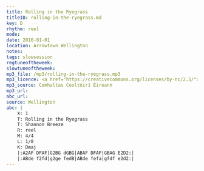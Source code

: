 ```yaml
---
title: Rolling in the Ryegrass
titleID: rolling-in-the-ryegrass.md
key: D
rhythm: reel
mode:
date: 2016-01-01
location: Arrowtown Wellington
notes:
tags: slowsession
regtuneoftheweek:
slowtuneoftheweek:
mp3_file: /mp3/rolling-in-the-ryegrass.mp3
mp3_licence: <a href="https://creativecommons.org/licenses/by-nc/2.5/">CC-BY-NC-2.5</a>
mp3_source: Comhaltas Ceoltóirí Éireann
mp3_url:
abc_url:
source: Wellington
abc: |
    X: 1
    T: Rolling in the Ryegrass
    T: Shannon Breeze
    R: reel
    M: 4/4
    L: 1/8
    K: Dmaj
    |:A2AF DFAF|G2BG dGBG|ABAF DFAF|GBAG E2D2:|
    |:ABde f2fd|g2ge fedB|ABde fefa|gfdf e2d2:|
---
```

